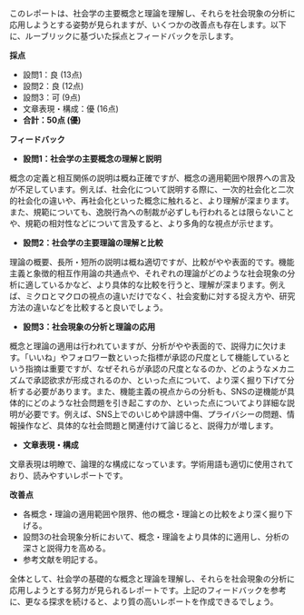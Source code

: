 このレポートは、社会学の主要概念と理論を理解し、それらを社会現象の分析に応用しようとする姿勢が見られますが、いくつかの改善点も存在します。以下に、ルーブリックに基づいた採点とフィードバックを示します。

**採点**

* 設問1：良 (13点)
* 設問2：良 (12点)
* 設問3：可 (9点)
* 文章表現・構成：優 (16点)
* **合計：50点 (優)**

**フィードバック**

* **設問1：社会学の主要概念の理解と説明**

概念の定義と相互関係の説明は概ね正確ですが、概念の適用範囲や限界への言及が不足しています。例えば、社会化について説明する際に、一次的社会化と二次的社会化の違いや、再社会化といった概念に触れると、より理解が深まります。また、規範についても、逸脱行為への制裁が必ずしも行われるとは限らないことや、規範の相対性などについて言及すると、より多角的な視点が示せます。

* **設問2：社会学の主要理論の理解と比較**

理論の概要、長所・短所の説明は概ね適切ですが、比較がやや表面的です。機能主義と象徴的相互作用論の共通点や、それぞれの理論がどのような社会現象の分析に適しているかなど、より具体的な比較を行うと、理解が深まります。例えば、ミクロとマクロの視点の違いだけでなく、社会変動に対する捉え方や、研究方法の違いなどを比較すると良いでしょう。

* **設問3：社会現象の分析と理論の応用**

概念と理論の適用は行われていますが、分析がやや表面的で、説得力に欠けます。「いいね」やフォロワー数といった指標が承認の尺度として機能しているという指摘は重要ですが、なぜそれらが承認の尺度となるのか、どのようなメカニズムで承認欲求が形成されるのか、といった点について、より深く掘り下げて分析する必要があります。また、機能主義の視点からの分析も、SNSの逆機能が具体的にどのような社会問題を引き起こすのか、といった点についてより詳細な説明が必要です。例えば、SNS上でのいじめや誹謗中傷、プライバシーの問題、情報操作など、具体的な社会問題と関連付けて論じると、説得力が増します。

* **文章表現・構成**

文章表現は明瞭で、論理的な構成になっています。学術用語も適切に使用されており、読みやすいレポートです。


**改善点**

* 各概念・理論の適用範囲や限界、他の概念・理論との比較をより深く掘り下げる。
* 設問3の社会現象分析において、概念・理論をより具体的に適用し、分析の深さと説得力を高める。
* 参考文献を明記する。


全体として、社会学の基礎的な概念と理論を理解し、それらを社会現象の分析に応用しようとする努力が見られるレポートです。上記のフィードバックを参考に、更なる探求を続けると、より質の高いレポートを作成できるでしょう。
